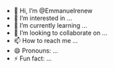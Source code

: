 - 👋 Hi, I’m @Emmanuelrenew
- 👀 I’m interested in ...
- 🌱 I’m currently learning ...
- 💞️ I’m looking to collaborate on ...
- 📫 How to reach me ...
- 😄 Pronouns: ...
- ⚡ Fun fact: ...

<!---
Emmanuelrenew/Emmanuelrenew is a ✨ special ✨ repository because its `README.md` (this file) appears on your GitHub profile.
You can click the Preview link to take a look at your changes.
--->
